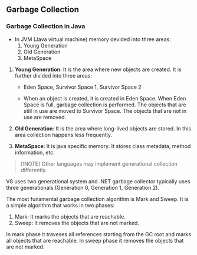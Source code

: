 ## Garbage Collection

### Garbage Collection in Java

- In JVM (Java virtual machine) memory devided into three areas:
    1. Young Generation
    2. Old Generation
    3. MetaSpace

1. **Young Generation**: It is the area where new objects are created. It is further divided into three areas:

    - Eden Space, Survivor Space 1, Survivor Space 2

    - When an object is created, it is created in Eden Space. When Eden Space is full, garbage collection is performed. The objects that are still in use are moved to Survivor Space. The objects that are not in use are removed.


2. **Old Generation**: It is the area where long-lived objects are stored. In this area collection happens less frequently.

3. **MetaSpace**: It is java specific memory. It stores class metadata, method information, etc.

> [!NOTE] Other languages may implement generational collection differently.

V8 uses two generational system and .NET garbage collector typically uses three generationals (Generation 0, Generation 1, Generation 2).

The most funamental garbage collection algorithm is Mark and Sweep. It is a simple algorithm that works in two phases:
1. Mark: It marks the objects that are reachable.
2. Sweep: It removes the objects that are not marked.

In mark phase it traveses all references starting from the GC root and marks all objects that are reachable. In sweep phase it removes the objects that are not marked.
